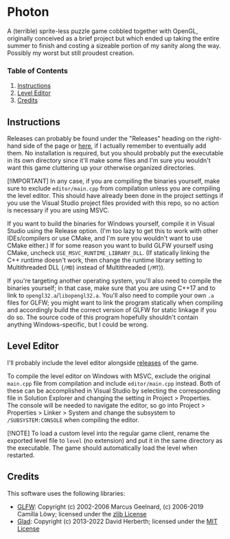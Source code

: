 # Photon

A (terrible) sprite-less puzzle game cobbled together with OpenGL, originally conceived as a brief project but which ended up taking the entire summer to finish and costing a sizeable portion of my sanity along the way. Possibly my worst but still proudest creation.

### Table of Contents

1. [Instructions](#instructions)
2. [Level Editor](#level-editor)
3. [Credits](#credits)

## Instructions

Releases can probably be found under the "Releases" heading on the right-hand side of the page or [here](https://github.com/neondev1/photon-game/releases), if I actually remember to eventually add them. No installation is required, but you should probably put the executable in its own directory since it'll make some files and I'm sure you wouldn't want this game cluttering up your otherwise organized directories.

[!IMPORTANT]
In any case, if you are compiling the binaries yourself, make sure to exclude `editor/main.cpp` from compilation unless you are compiling the level editor. This should have already been done in the project settings if you use the Visual Studio project files provided with this repo, so no action is necessary if you are using MSVC.

If you want to build the binaries for Windows yourself, compile it in Visual Studio using the Release option. (I'm too lazy to get this to work with other IDEs/compilers or use CMake, and I'm sure you wouldn't want to use CMake either.) If for some reason you want to build GLFW yourself using CMake, uncheck `USE_MSVC_RUNTIME_LIBRARY_DLL`. (If statically linking the C++ runtime doesn't work, then change the runtime library setting to Multithreaded DLL (`/MD`) instead of Multithreaded (`/MT`)).

If you're targeting another operating system, you'll also need to compile the binaries yourself; in that case, make sure that you are using C++17 and to link to `opengl32.a`/`libopengl32.a`. You'll also need to compile your own `.a` files for GLFW; you might want to link the program statically when compiling and accordingly build the correct version of GLFW for static linkage if you do so. The source code of this program hopefully shouldn't contain anything Windows-specific, but I could be wrong.

## Level Editor

I'll probably include the level editor alongside [releases](https://github.com/neondev1/photon-game/releases) of the game.

To compile the level editor on Windows with MSVC, exclude the original `main.cpp` file from compilation and include `editor/main.cpp` instead. Both of these can be accomplished in Visual Studio by selecting the corresponding file in Solution Explorer and changing the setting in Project > Properties. The console will be needed to navigate the editor, so go into Project > Properties > Linker > System and change the subsystem to `/SUBSYSTEM:CONSOLE` when compiling the editor.

[!NOTE]
To load a custom level into the regular game client, rename the exported level file to `level` (no extension) and put it in the same directory as the executable. The game should automatically load the level when restarted.

## Credits

This software uses the following libraries:

- [GLFW](https://www.glfw.org/): Copyright (c) 2002-2006 Marcus Geelnard, (c) 2006-2019 Camilla Löwy; licensed under the [zlib License](https://github.com/glfw/glfw/blob/master/LICENSE.md)
- [Glad](https://glad.dav1d.de/): Copyright (c) 2013-2022 David Herberth; licensed under the [MIT License](https://github.com/Dav1dde/glad/blob/glad2/LICENSE)
